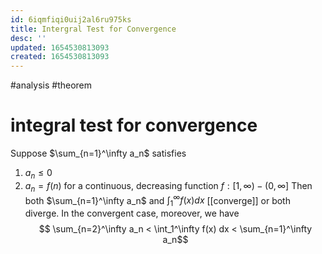 ```yaml
---
id: 6iqmfiqi0uij2al6ru975ks
title: Intergral Test for Convergence
desc: ''
updated: 1654530813093
created: 1654530813093
---
```

#analysis #theorem 
# integral test for convergence
Suppose $\sum_{n=1}^\infty a_n$ satisfies
1. $a_n \leq 0$
2. $a_n = f(n)$ for a continuous, decreasing function $f:[1,\infty)-(0,\infty]$
Then both $\sum_{n=1}^\infty a_n$ and $\int_1^\infty f(x) dx$ [[converge]] or both diverge.  In the convergent case, moreover, we have 
$$ \sum_{n=2}^\infty a_n < \int_1^\infty f(x) dx < \sum_{n=1}^\infty a_n$$
